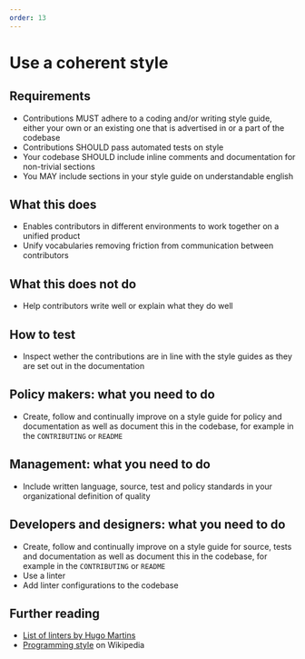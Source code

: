 ```yaml
---
order: 13
---
```


# Use a coherent style

## Requirements

* Contributions MUST adhere to a coding and/or writing style guide, either your own or an existing one that is advertised in or a part of the codebase
* Contributions SHOULD pass automated tests on style
* Your codebase SHOULD include inline comments and documentation for non-trivial sections
* You MAY include sections in your style guide on understandable english

## What this does

* Enables contributors in different environments to work together on a unified product
* Unify vocabularies removing friction from communication between contributors

## What this does not do

* Help contributors write well or explain what they do well

## How to test

* Inspect wether the contributions are in line with the style guides as they are set out in the documentation

## Policy makers: what you need to do

* Create, follow and continually improve on a style guide for policy and documentation as well as document this in the codebase, for example in the `CONTRIBUTING` or `README`

## Management: what you need to do

* Include written language, source, test and policy standards in your organizational definition of quality

## Developers and designers: what you need to do

* Create, follow and continually improve on a style guide for source, tests  and documentation as well as document this in the codebase, for example in the `CONTRIBUTING` or `README`
* Use a linter
* Add linter configurations to the codebase

## Further reading

* [List of linters by Hugo Martins](https://github.com/caramelomartins/awesome-linters)
* [Programming style](https://en.wikipedia.org/wiki/Programming_style) on Wikipedia
